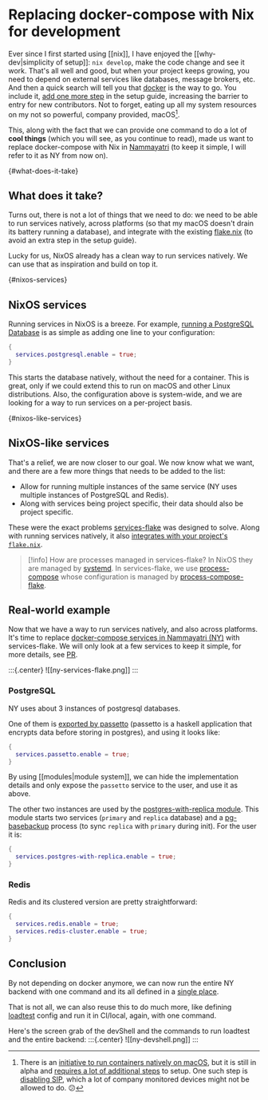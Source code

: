 # Replacing docker-compose with Nix for development

Ever since I first started using [[nix]], I have enjoyed the [[why-dev|simplicity of setup]]: `nix develop`, make the code change and see it work. That's all well and good, but when your project keeps growing, you need to depend on external services like databases, message brokers, etc. And then a quick search will tell you that [docker](https://www.docker.com/) is the way to go. You include it, [add one more step](https://github.com/nammayatri/nammayatri/tree/f056bb994fbf9adefa454319032ca35c34ea65bc/Backend#other-tools) in the setup guide, increasing the barrier to entry for new contributors. Not to forget, eating up all my system resources on my not so powerful, company provided, macOS[^native-macos].

This, along with the fact that we can provide one command to do a lot of **cool things** (which you will see, as you continue to read), made us want to replace docker-compose with Nix in [Nammayatri](https://github.com/nammayatri/nammayatri) (to keep it simple, I will refer to it as NY from now on).

[^native-macos]: There is an [initiative to run containers natively on macOS](https://github.com/macOScontainers/homebrew-formula), but it is still in alpha and [requires a lot of additional steps](https://github.com/macOScontainers/homebrew-formula?tab=readme-ov-file#installation) to setup. One such step is [disabling SIP](https://developer.apple.com/documentation/security/disabling_and_enabling_system_integrity_protection#3599244), which a lot of company monitored devices might not be allowed to do. 😕

{#what-does-it-take}

## What does it take?

Turns out, there is not a lot of things that we need to do: we need to be able to run services natively, across platforms (so that my macOS doesn't drain its battery running a database), and integrate with the existing [flake.nix](https://github.com/nammayatri/nammayatri/blob/main/flake.nix) (to avoid an extra step in the setup guide).

Lucky for us, NixOS already has a clean way to run services natively. We can use that as inspiration and build on top it.

{#nixos-services}

## NixOS services

Running services in NixOS is a breeze. For example, [running a PostgreSQL Database](https://nixos.wiki/wiki/PostgreSQL) is as simple as adding one line to your configuration:

```nix
{
  services.postgresql.enable = true;
}
```

This starts the database natively, without the need for a container. This is great, only if we could extend this to run on macOS and other Linux distributions. Also, the configuration above is system-wide, and we are looking for a way to run services on a per-project basis.

{#nixos-like-services}

## NixOS-like services

That's a relief, we are now closer to our goal. We now know what we want, and there are a few more things that needs to be added to the list:

- Allow for running multiple instances of the same service (NY uses multiple instances of PostgreSQL and Redis).
- Along with services being project specific, their data should also be project specific.

These were the exact problems [services-flake](https://community.flake.parts/services-flake) was designed to solve. Along with running services natively, it also [integrates with your project's `flake.nix`](https://community.flake.parts/services-flake/start).

>[!info] How are processes managed in services-flake?
> In NixOS they are managed by [systemd](https://en.wikipedia.org/wiki/Systemd). In services-flake, we use [process-compose](https://github.com/F1bonacc1/process-compose) whose configuration is managed by [process-compose-flake](https://community.flake.parts/process-compose-flake).

## Real-world example

Now that we have a way to run services natively, and also across platforms. It's time to replace [docker-compose services in Nammayatri (NY)](https://github.com/nammayatri/nammayatri/blob/f056bb994fbf9adefa454319032ca35c34ea65bc/Backend/nix/arion-configuration.nix) with services-flake. We will only look at a few services to keep it simple, for more details, see [PR](https://github.com/nammayatri/nammayatri/pull/3718).

:::{.center}
![[ny-services-flake.png]]
:::

### PostgreSQL

NY uses about 3 instances of postgresql databases.

One of them is [exported by passetto](https://github.com/nammayatri/passetto/blob/nixify/process-compose.nix) (passetto is a haskell application that encrypts data before storing in postgres), and using it looks like:

```nix
{
  services.passetto.enable = true;
}
```

By using [[modules|module system]], we can hide the implementation details and only expose the `passetto` service to the user, and use it as above.

The other two instances are used by the [postgres-with-replica module](https://github.com/nammayatri/nammayatri/blob/ccab8da607cfd8d4e9f7d28b55b83e22eec1af9b/Backend/nix/services/postgres-with-replica.nix). This module starts two services (`primary` and `replica` database) and a [pg-basebackup](https://www.postgresql.org/docs/current/app-pgbasebackup.html) process (to sync `replica` with `primary` during init). For the user it is:

```nix
{
  services.postgres-with-replica.enable = true;
}
```

### Redis

Redis and its clustered version are pretty straightforward:

```nix
{
  services.redis.enable = true;
  services.redis-cluster.enable = true;
}
```

## Conclusion

By not depending on docker anymore, we can now run the entire NY backend with one command and its all defined in a [single place](https://github.com/nammayatri/nammayatri/blob/ccab8da607cfd8d4e9f7d28b55b83e22eec1af9b/Backend/nix/services/nammayatri.nix). 

That is not all, we can also reuse this to do much more, like defining [loadtest](https://github.com/nammayatri/nammayatri/blob/ccab8da607cfd8d4e9f7d28b55b83e22eec1af9b/Backend/load-test/default.nix) config and run it in CI/local, again, with one command.

Here's the screen grab of the devShell and the commands to run loadtest and the entire backend:
:::{.center}
![[ny-devshell.png]]
:::
